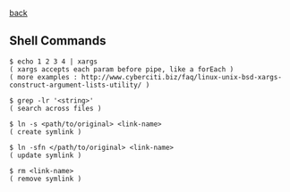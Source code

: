 [back](README.md)

## Shell Commands

```
$ echo 1 2 3 4 | xargs
( xargs accepts each param before pipe, like a forEach )
( more examples : http://www.cyberciti.biz/faq/linux-unix-bsd-xargs-construct-argument-lists-utility/ )
```

```
$ grep -lr '<string>'
( search across files )
```

```
$ ln -s <path/to/original> <link-name>
( create symlink )
```

```
$ ln -sfn </path/to/original> <link-name>
( update symlink )
```

```
$ rm <link-name>
( remove symlink )
```

